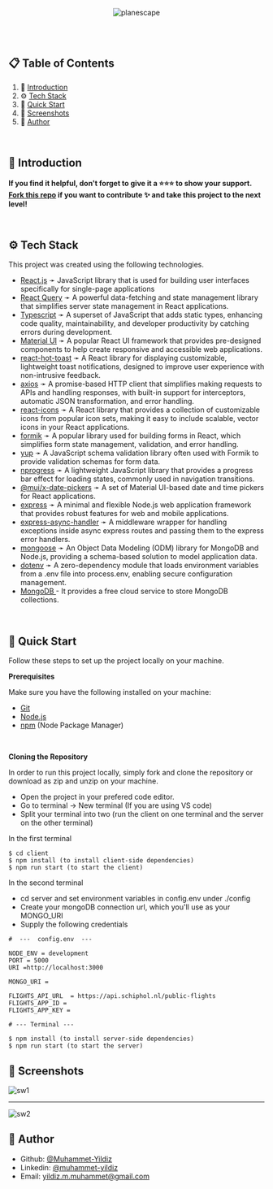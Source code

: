 

<div align="center ">

![planescape](https://github.com/user-attachments/assets/bef3eaab-791f-4b2f-b744-044b04760303)

  </div>

</div>

<br/>
<br/>

## 📋 <a name="table">Table of Contents</a>

1. 🤖 [Introduction](#introduction)
2. ⚙️ [Tech Stack](#tech-stack)
3. 🤸 [Quick Start](#quick-start)
4. 📸 [Screenshots](#screenshots)
5. 👤 [Author](#author)
<br/>

## 🤖 <a name="introduction">Introduction</a>


**If you find it helpful, don't forget to give it a ⭐️⭐️⭐️ to show your support. [Fork this repo](https://github.com/Muhammet-Yildiz/Planescape/fork) if you want to contribute ✨ and take this project to the next level!**

<br/>

## <a name="tech-stack">⚙️ Tech Stack</a>
This project was created using the following technologies.
- [React.js](https://react.dev/learn)  ➛ JavaScript library that is used for building user interfaces specifically for single-page applications
- [React Query](https://tanstack.com/query/latest/docs/framework/react/overview)  ➛ A powerful data-fetching and state management library that simplifies server state management in React applications.
- [Typescript](https://www.typescriptlang.org/docs) ➛ A superset of JavaScript that adds static types, enhancing code quality, maintainability, and developer productivity by catching errors during development.
- [Material UI](https://mui.com/material-ui/getting-started/installation/) ➛ A popular React UI framework that provides pre-designed components to help create responsive and accessible web applications.
- [react-hot-toast](https://react-hot-toast.com/) ➛ A React library for displaying customizable, lightweight toast notifications, designed to improve user experience with non-intrusive feedback.
- [axios](https://www.npmjs.com/package/axios) ➛ A promise-based HTTP client that simplifies making requests to APIs and handling responses, with built-in support for interceptors, automatic JSON transformation, and error handling.
- [react-icons](https://react-icons.github.io/react-icons/) ➛ A React library that provides a collection of customizable icons from popular icon sets, making it easy to include scalable, vector icons in your React applications.
- [formik](https://www.npmjs.com/package/formik) ➛ A popular library used for building forms in React, which simplifies form state management, validation, and error handling.
- [yup](https://www.npmjs.com/package/yup) ➛ A JavaScript schema validation library often used with Formik to provide validation schemas for form data.
- [nprogress](https://www.npmjs.com/package/nprogress) ➛ A lightweight JavaScript library that provides a progress bar effect for loading states, commonly used in navigation transitions.
- [@mui/x-date-pickers](https://www.npmjs.com/package/@mui/x-date-pickers) ➛ A set of Material UI-based date and time pickers for React applications.
- [express](https://expressjs.com/en/starter/installing.html) ➛ A minimal and flexible Node.js web application framework that provides robust features for web and mobile applications.
- [express-async-handler](https://www.npmjs.com/package/express-async-handler) ➛ A middleware wrapper for handling exceptions inside async express routes and passing them to the express error handlers.
- [mongoose](https://www.npmjs.com/package/mongoose) ➛ An Object Data Modeling (ODM) library for MongoDB and Node.js, providing a schema-based solution to model application data.
- [dotenv](https://www.npmjs.com/package/dotenv) ➛ A zero-dependency module that loads environment variables from a .env file into process.env, enabling secure configuration management.
- [MongoDB ](https://www.npmjs.com/package/uuid) - It provides a free cloud service to store MongoDB collections.
 
<br/>


## <a name="quick-start">🤸 Quick Start</a>

Follow these steps to set up the project locally on your machine.

**Prerequisites**

Make sure you have the following installed on your machine:

- [Git](https://git-scm.com/)
- [Node.js](https://nodejs.org/en)
- [npm](https://www.npmjs.com/) (Node Package Manager)

<br/>

**Cloning the Repository**

In order to run this project locally, simply fork and clone the repository or download as zip and unzip on your machine.

- Open the project in your prefered code editor.
- Go to terminal -> New terminal (If you are using VS code)
- Split your terminal into two (run the client on one terminal and the server on the other terminal)

In the first terminal

```
$ cd client
$ npm install (to install client-side dependencies)
$ npm run start (to start the client)
```

In the second terminal

- cd server and set environment variables in config.env under ./config
- Create your mongoDB connection url, which you'll use as your MONGO_URI
- Supply the following credentials

```
#  ---  config.env  ---

NODE_ENV = development
PORT = 5000
URI =http://localhost:3000

MONGO_URI = 

FLIGHTS_API_URL  = https://api.schiphol.nl/public-flights
FLIGHTS_APP_ID = 
FLIGHTS_APP_KEY = 

```

```
# --- Terminal ---

$ npm install (to install server-side dependencies)
$ npm run start (to start the server)
```

## 📸 <a name="screenshots">Screenshots</a>

![sw1](https://github.com/user-attachments/assets/1b809f45-4a81-46e1-9765-abe80a2d55fd)
<hr/>

![sw2](https://github.com/user-attachments/assets/d409dd75-f40a-4307-9898-7e41ddaec579)



## 👤 <a name="author">Author</a>

- Github: [@Muhammet-Yildiz](https://github.com/Muhammet-Yildiz)
- Linkedin: [@muhammet-yildiz](https://www.linkedin.com/in/yildiz-muhammet/)
- Email: [yildiz.m.muhammet@gmail.com](mailto:yildiz.m.muhammet@gmail.com)


